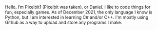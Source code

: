 Hello, I’m Pixelbit1 (Pixelbit was taken), or Daniel.
I like to code things for fun, especially games.
As of December 2021, the only language I know is Python, but I am interested in learning C# and/or C++.
I'm mostly using Github as a way to upload and store any programs I make.

